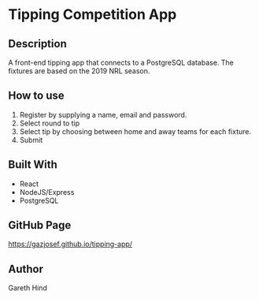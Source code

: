 # Tipping Competition App

## Description

A front-end tipping app that connects to a PostgreSQL database. The fixtures are based on the 2019 NRL season.

## How to use

1. Register by supplying a name, email and password.
2. Select round to tip
3. Select tip by choosing between home and away teams for each fixture.
4. Submit

## Built With

- React
- NodeJS/Express
- PostgreSQL

## GitHub Page

https://gazjosef.github.io/tipping-app/

## Author

Gareth Hind
